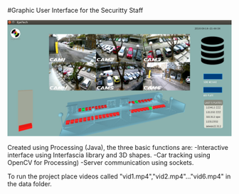 #Graphic User Interface for the Securitty Staff

![Alt text](/app.jpg )

Created using Processing (Java), the three basic functions are:
-Interactive interface using Interfascia library and 3D shapes.
-Car tracking using OpenCV for Processing)
-Server communication using sockets.

To run the project place videos called "vid1.mp4","vid2.mp4"..."vid6.mp4" in the data folder.


